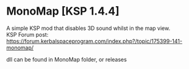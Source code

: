 # MonoMap [KSP 1.4.4]
A simple KSP mod that disables 3D sound whilst in the map view.
<br/>KSP Forum post: https://forum.kerbalspaceprogram.com/index.php?/topic/175399-141-monomap/

dll can be found in MonoMap folder, or releases
